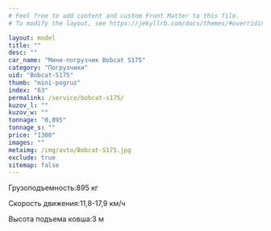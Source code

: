 ```yaml
---
# Feel free to add content and custom Front Matter to this file.
# To modify the layout, see https://jekyllrb.com/docs/themes/#overriding-theme-defaults

layout: model
title: ""
desc: ""
car_name: "Мини-погрузчик Bobcat S175"
category: "Погрузчики"
uid: "Bobcat-S175"
thumb: "mini-pogruz"
index: "63"
permalink: /service/bobcat-s175/
kuzov_l: ""
kuzov_w: ""
tonnage: "0,895"
tonnage_s: ""
price: "1300"
images: ""
metaimg: /img/avto/Bobcat-S175.jpg
exclude: true
sitemap: false
---
```


<span>Грузоподъемность:</span><span>895 кг</span>

<span>Скорость движения:</span><span>11,8-17,9 км/ч</span>

<span>Высота подъема ковша:</span><span>3 м</span>
